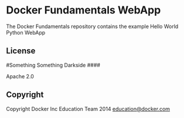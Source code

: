 Docker Fundamentals WebApp
==========================

The Docker Fundamentals repository contains the example Hello World Python WebApp

## License
#Something Something Darkside ####

Apache 2.0

## Copyright

Copyright Docker Inc Education Team 2014 <education@docker.com>
